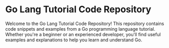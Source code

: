 # Go Lang Tutorial Code Repository

Welcome to the Go Lang Tutorial Code Repository! This repository contains code snippets and examples from a Go programming language tutorial. Whether you're a beginner or an experienced developer, you'll find useful examples and explanations to help you learn and understand Go.
